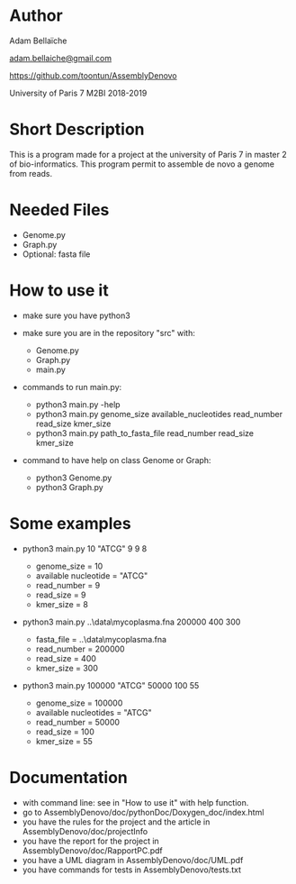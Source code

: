 # Author

Adam Bellaïche

adam.bellaiche@gmail.com

https://github.com/toontun/AssemblyDenovo

University of Paris 7
M2BI
2018-2019

# Short Description

This is a program made for a project at the university of Paris 7 in master 2 of bio-informatics.
This program permit to assemble de novo a genome from reads.

# Needed Files 

* Genome.py
* Graph.py
* Optional: fasta file


# How to use it

* make sure you have python3
* make sure you are in the repository "src" with:
	* Genome.py
	* Graph.py
	* main.py

* commands to run main.py:
	* python3 main.py -help
	* python3 main.py    genome_size   available_nucleotides   read_number   read_size   kmer_size
	* python3 main.py    path_to_fasta_file   read_number  read_size    kmer_size

* command to have help on class Genome or Graph:
	* python3 Genome.py
	* python3 Graph.py

# Some examples

* python3 main.py 10 "ATCG" 9 9 8
	* genome_size = 10
	* available nucleotide = "ATCG"
	* read_number = 9
	* read_size = 9
	* kmer_size = 8

* python3 main.py ..\data\mycoplasma.fna 200000 400 300
	* fasta_file = ..\data\mycoplasma.fna
	* read_number = 200000
	* read_size = 400
	* kmer_size = 300

* python3 main.py 100000 "ATCG" 50000 100 55
	* genome_size = 100000
	* available nucleotides = "ATCG"
	* read_number = 50000
	* read_size = 100
	* kmer_size = 55

# Documentation

* with command line: see in "How to use it" with help function. 
* go to AssemblyDenovo/doc/pythonDoc/Doxygen_doc/index.html
* you have the rules for the project and the article in AssemblyDenovo/doc/projectInfo
* you have the report for the project in AssemblyDenovo/doc/RapportPC.pdf
* you have a UML diagram in AssemblyDenovo/doc/UML.pdf
* you have commands for tests in AssemblyDenovo/tests.txt
